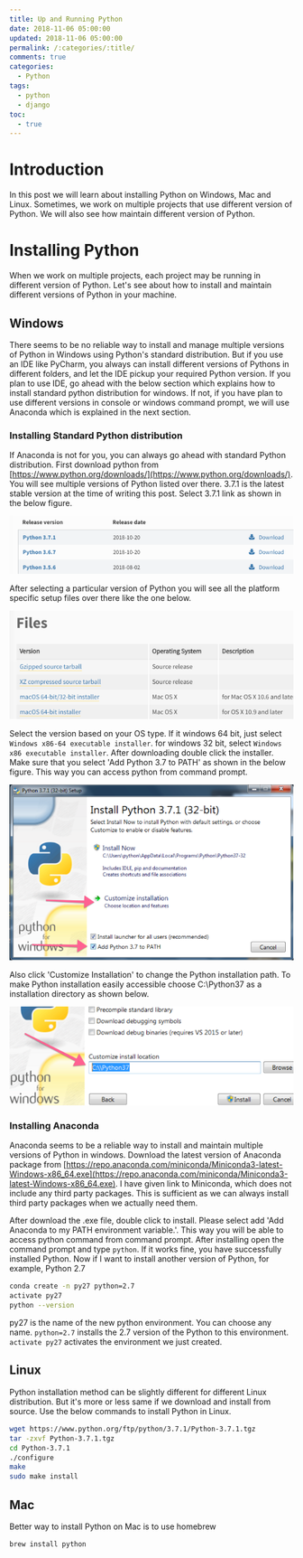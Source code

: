 ```yaml
---
title: Up and Running Python
date: 2018-11-06 05:00:00
updated: 2018-11-06 05:00:00
permalink: /:categories/:title/
comments: true
categories:
  - Python
tags:
  - python
  - django
toc:
  - true
---
```


# Introduction
In this post we will learn about installing Python on Windows, Mac and Linux. Sometimes, we work on multiple projects that use different version of Python. We will also see how maintain different version of Python.

# Installing Python
When we work on multiple projects, each project may be running in different version of Python. Let's see about how to install and maintain different versions of Python in your machine.

## Windows
There seems to be no reliable way to install and manage multiple versions of Python in Windows using Python's standard distribution. But if you use an IDE like PyCharm, you always can install different versions of Pythons in different folders, and let the IDE pickup your required Python version. If you plan to use IDE, go ahead with the below section which explains how to install standard python distribution for windows. If not, if you have plan to use different versions in console or windows command prompt, we will use Anaconda which is explained in the next section.

### Installing Standard Python distribution
If Anaconda is not for you, you can always go ahead with standard Python distribution. First download python from [https://www.python.org/downloads/](https://www.python.org/downloads/). You will see multiple versions of Python listed over there. 3.7.1 is the latest stable version at the time of writing this post. Select 3.7.1 link as shown in the below figure.

![Python 3.7.1](/assets/python-download.png)

After selecting a particular version of Python you will see all the platform specific setup files over there like the one below.

![Python Download](/assets/python-files.png)

Select the version based on your OS type. If it windows 64 bit, just select `Windows x86-64 executable installer`. for windows 32 bit, select `Windows x86 executable installer`. After downloading double click the installer. Make sure that you select 'Add Python 3.7 to PATH' as shown in the below figure. This way you can access python from command prompt.

![Python Install](/assets/python-install.png)

Also click 'Customize Installation' to change the Python installation path. To make Python installation easily accessible choose C:\\Python37 as a installation directory as shown below.

![Python Installation Path](/assets/python-path.png)


### Installing Anaconda
Anaconda seems to be a reliable way to install and maintain multiple versions of Python in windows. Download the latest version of Anaconda package from [https://repo.anaconda.com/miniconda/Miniconda3-latest-Windows-x86_64.exe](https://repo.anaconda.com/miniconda/Miniconda3-latest-Windows-x86_64.exe). I have given link to Miniconda, which does not include any third party packages. This is sufficient as we can always install third party packages when we actually need them.

After download the .exe file, double click to install. Please select add 'Add Anaconda to my PATH environment variable.'. This way you will be able to access python command from command prompt. After installing open the command prompt and type `python`. If it works fine, you have successfully installed Python. Now if I want to install another version of Python, for example, Python 2.7

```bash
conda create -n py27 python=2.7
activate py27
python --version
```

py27 is the name of the new python environment. You can choose any name. `python=2.7` installs the 2.7 version of the Python to this environment.
`activate py27` activates the environment we just created.


## Linux
Python installation method can be slightly different for different Linux distribution. But it's more or less same if we download and install from source.
Use the below commands to install Python in Linux.

```bash
wget https://www.python.org/ftp/python/3.7.1/Python-3.7.1.tgz
tar -zxvf Python-3.7.1.tgz
cd Python-3.7.1
./configure
make
sudo make install
```

## Mac
Better way to install Python on Mac is to use homebrew

```bash
brew install python
```


